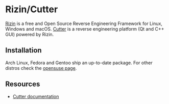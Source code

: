 # Rizin/Cutter

[Rizin](https://rizin.re/) is a free and Open Source Reverse Engineering Framework for Linux, Windows and macOS. [Cutter](https://cutter.re/) is a reverse engineering platform (Qt and C++ GUI) powered by Rizin.

## Installation

Arch Linux, Fedora and Gentoo ship an up-to-date package. For other distros check the [opensuse page](https://software.opensuse.org/download/package?package=rizin&project=home%3ARizinOrg).

## Resources

* [Cutter documentation](https://cutter.re/docs/)